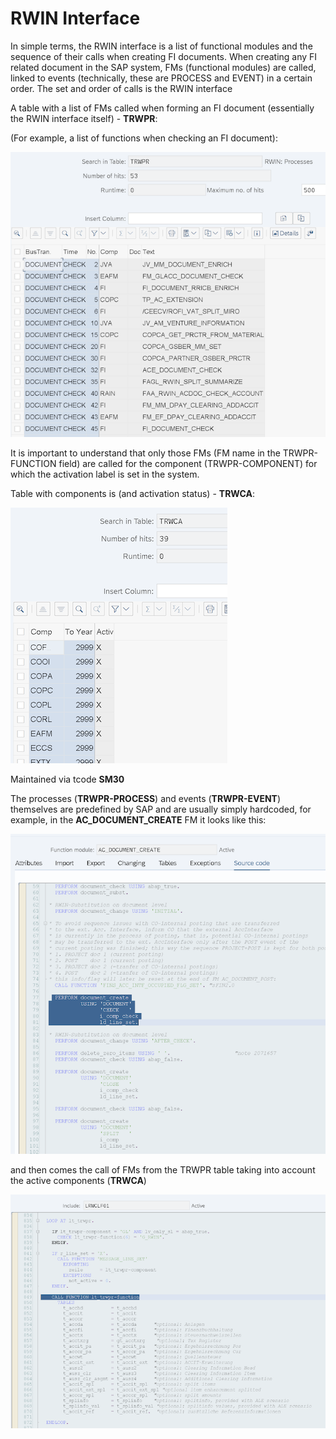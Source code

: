# RWIN Interface

In simple terms, the RWIN interface is a list of functional modules and the sequence of their calls when creating FI documents. When creating any FI related document in the SAP system, FMs (functional modules) are called, linked to events (technically, these are PROCESS and EVENT) in a certain order. The set and order of calls is the RWIN interface

A table with a list of FMs called when forming an FI document (essentially the RWIN interface itself) - **TRWPR**:

(For example, a list of functions when checking an FI document):

![Table TRWPR at se16n](IMG/IMG_TRWPR.png)

It is important to understand that only those FMs (FM name in the TRWPR-FUNCTION field) are called for the component (TRWPR-COMPONENT) for which the activation label is set in the system.

Table with components is (and activation status) - **TRWCA**:

![Table TRWCA at se16n](IMG/IMG_TRWCA.png)

Maintained via tcode **SM30**

The processes (**TRWPR-PROCESS**) and events (**TRWPR-EVENT**) themselves are predefined by SAP and are usually simply hardcoded, for example, in the **AC_DOCUMENT_CREATE** FM it looks like this:

![FM AC_DOCUMENT_CREATE](IMG/IMG_FM_AC_%20DOCUMENT.png)

and then comes the call of FMs from the TRWPR table taking into account the active components (**TRWCA**)

![Include LRWCLF01](IMG/IMG_LRWCLF01.png)
